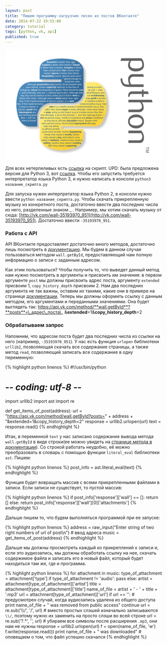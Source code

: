 ```yaml
---
layout: post
title: "Пишем программу-загрузчик песен из постов ВКонтакте"
date: 2014-07-22 19:55:00
category: tutorial
tags: [python, vk, api]
published: true
---
```


<img src="img/8387270418a6.png" class="img-responsive" /><br />

Для всех нетерпеливых есть [ссылка](https://gist.github.com/theasder/73c3f0a9270ebe611a80) на скрипт. UPD: была предложена версия для Python 3, вот [ссылка](http://pastebin.com/Px81WfEe). Чтобы его запустить требуется интерпретатор языка Python 3, и нужно написать в консоли `python3 название_скрипта.py`

Для запуска нужен интерпретатор языка Python 2, в консоли нужно ввести `python название_скрипта.py`. Чтобы скачать прикрепленную музыку из конкретного поста, достаточно ввести два последних числа из него, разделенные знаком _ . Например, мы хотим скачать музыку от сюда: [http://vk.com/wall-35193970_951](http://vk.com/wall-35193970_951). Достаточно ввести `-35193970_951`.

### Работа с API
API ВКонтакте предоставляет достаточно много методов, достаточно лишь посмотреть в [документацию](http://vk.com/dev/methods). Мы будем в данном случае пользоваться методом `wall.getById`, предоставляющий нам полную информацию о записи с заданным адресом. 

Как этим пользоваться? Чтобы получить то, что выведет данный метод нам нужно посмотреть в аргументы и присвоить им значения: в первом аргументе `post` мы должны присвоить адрес поста, аргументу `extended` присвоим 1, `copy_history_depth` присвоим 2. Нам два последних аргумента не так важны, оставим их такими, какие они в примере на странице [документации](http://vk.com/dev/wall.getById). Теперь мы должны оформить ссылку с данным методом, его аргументами и переданными значениями. Она будет выглядеть так: https://api.vk.com/method/**wall.getById**?**posts**=\_адрес\_поста\_ &**extended**=1&**copy\_history\_depth**=2

### Обрабатываем запрос

Напомним, что адресом поста будет два последних числа из ссылки на него (например, `-35193970_951`). У нас есть функция `urlopen` библиотеки `urllib2`, позволяющая скачать все содержание страницы, а также метод `read`, позволяющий записать все содержание в одну переменную:

{% highlight python linenos %}
#!/usr/bin/python
# -*- coding: utf-8 -*-
import urllib2
import ast
import re
 
def get_items_of_post(address):
    url = "https://api.vk.com/method/wall.getById?posts=" + address + "&extended=1&copy_history_depth=2"
    response = urllib2.urlopen(url)
    text = response.read()
{% endhighlight %}

Итак, в переменной `text` у нас записано содержание вывода метода `wall.getById` в виде строки(ее можно увидеть на [странице метода в документации](http://vk.com/dev/wall.getById)). Со строкой работать неудобно, её можно преобразовать в словарь с помощью функции `literal_eval` библиотеки `ast`. Пишем:

{% highlight python linenos %}
post_info = ast.literal_eval(text)
{% endhighlight %}

Функция будет вовращать массив с всеми прикрепленными файлами в записи. Если записи не существует, то пустой массив:
    
{% highlight python linenos %}
if post_info['response']['wall'] == []:
    return []
else:
    return post_info['response']['wall'][0]['attachments']
{% endhighlight %}

Дальше пишем то, что будем выполняться программой при ее запуске:

{% highlight python linenos %}
address = raw_input("Enter string of two right numbers of url of post\n") # ввод адреса
music = get_items_of_post(address)
{% endhighlight %}
   
Дальше мы должны просмотреть каждый из прикреплений к записи и, если это аудиозапись, мы должны обработать ссылку на нее, скачать содержимое файла и записать его в новый файл, который будет находиться там же, где и программа.

{% highlight python linenos %}
for attachment in music:
	type_of_attachment = attachment['type']
	if type_of_attachment != 'audio':
		pass
	else:
		artist = attachment[type_of_attachment]['artist']
		title = attachment[type_of_attachment]['title']
		name_of_file = artist + ' - ' + title + '.mp3'
		url = attachment[type_of_attachment]['url']
		if url == '': # предусмотрен случай, когда аудиозапись удалена из общего доступа
			print name_of_file + " was removed from public access"
			continue
		url = re.sub('\\\\\/', '/', url) # вместо простых слэшей изначально записываются `\\/`, поэтому нужно их заменить на просто слэши во всей строке
		url = re.sub('\?.*', '', url) # убираем все символы после расширения `.mp3`, они нам не нужны
		response = urllib2.urlopen(url)
		f = open(name_of_file, 'w')
		f.write(response.read())
		print name_of_file + " was downloaded" # оповещаем о том, что файл успешно скачался
{% endhighlight %}

